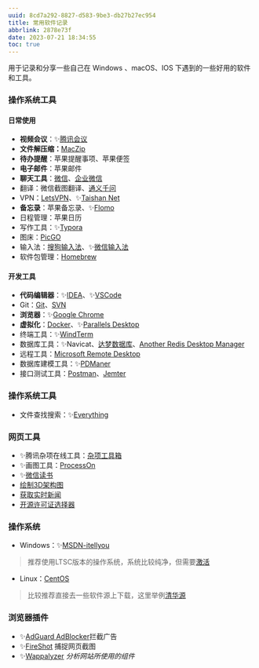 ```yaml
---
uuid: 8cd7a292-8827-d583-9be3-db27b27ec954
title: 常用软件记录
abbrlink: 2878e73f
date: 2023-07-21 18:34:55
toc: true
---
```

用于记录和分享一些自己在 Windows 、macOS、IOS 下遇到的一些好用的软件和工具。

### 操作系统工具

#### 日常使用

- **视频会议**：✨[腾讯会议](https://meeting.tencent.com/)
- **文件解压缩：**[MacZip](https://ezip.awehunt.com/)
- **待办提醒**：苹果提醒事项、苹果便签
- **电子邮件**：苹果邮件
- **聊天工具**：[微信](https://weixin.qq.com/)、[企业微信](https://work.weixin.qq.com)
- 翻译：微信截图翻译、[通义千问](https://tongyi.aliyun.com)
- VPN：[LetsVPN](https://ric.asiway.org/?shortlink=0gesgjiu&c=cs-articles&pid=activity&af_xp=custom&source_caller=ui)、✨[Taishan Net](https://jpin.taishan666.xyz)
- **备忘录**：苹果备忘录、✨[Flomo](https://flomoapp.com)
- 日程管理：苹果日历
- 写作工具：✨[Typora](https://www.icloud.com.cn/iclouddrive/07dw7bzS6ec_XBnGQdwoXgcPw#Typora_1.6.7_osx)
- 图床：[PicGO](https://picgo.github.io/PicGo-Doc/)
- 输入法：[搜狗输入法](https://pinyin.sogou.com/mac/)、✨[微信输入法](https://z.weixin.qq.com/)
- 软件包管理：[Homebrew](https://brew.sh/)

#### 开发工具

- **代码编辑器**：✨[IDEA](https://www.jetbrains.com/)、✨[VSCode](https://code.visualstudio.com/)
- Git：[Git](https://git-scm.com/download)、[SVN](https://formulae.brew.sh/formula/subversion#default)
- **浏览器**：✨[Google Chrome](https://www.google.cn/chrome/index.html)
- **虚拟化**：[Docker](https://www.docker.com/)、✨[Parallels Desktop](https://www.icloud.com.cn/iclouddrive/051LwYlz9I5q-75mQjuesqPDg#ParallelsDesktop-18.1.1-53328_M_osx)
- 终端工具：✨[WindTerm](https://windterm.org/)
- 数据库工具：✨Navicat、[达梦数据库](https://www.dameng.com/DM8.html)、[Another Redis Desktop Manager](https://github.com/qishibo/AnotherRedisDesktopManager)
- 远程工具：[Microsoft Remote Desktop](https://apps.apple.com/tw/app/microsoft-remote-desktop/id1295203466)
- 数据库建模工具：✨[PDManer](https://gitee.com/robergroup/pdmaner/releases)
- 接口测试工具：[Postman](https://www.postman.com/downloads/)、[Jemter](https://jmeter.apache.org/)

### 操作系统工具

- 文件查找搜索：✨[Everything](https://www.voidtools.com/zh-cn/)

### 网页工具

- ✨腾讯杂项在线工具：[杂项工具箱](https://tool.browser.qq.com/)
- ✨画图工具：[ProcessOn](https://www.processon.com/)
- ✨[微信读书](https://weread.qq.com/)
- [绘制3D架构图](https://icraft.gantcloud.com/)
- [获取实时新闻](https://newsnow.busiyi.world/c/realtime)
- [开源许可证选择器](https://open-source-license-chooser.toolsnav.top/zh/)

### 操作系统

* Windows：✨[MSDN-itellyou](https://msdn.itellyou.cn/)

> 推荐使用LTSC版本的操作系统，系统比较纯净，但需要[激活](https://www.icloud.com.cn/iclouddrive/009dT5FmvFW1dVjWVR8XkFnSA#HEU_KMS_Activator)

* Linux：[CentOS](https://www.centos.org/download/)

> 比较推荐直接去一些软件源上下载，这里举例[清华源](https://mirrors.tuna.tsinghua.edu.cn/ubuntu-cdimage/releases/23.04/release/)

### 浏览器插件

- ✨[AdGuard AdBlocker](https://chrome.google.com/webstore/detail/adguard-adblocker/bgnkhhnnamicmpeenaelnjfhikgbkllg)拦截广告
- ✨[FireShot](https://chrome.google.com/webstore/detail/take-webpage-screenshots/mcbpblocgmgfnpjjppndjkmgjaogfceg) 捕捉网页截图
- ✨[Wappalyzer](https://www.wappalyzer.com/apps/?utm_source=popup&utm_medium=extension&utm_campaign=wappalyzer) *分析网站所使用的组件*
